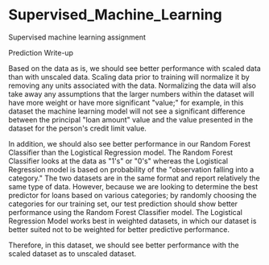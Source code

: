 # Supervised_Machine_Learning
Supervised machine learning assignment

Prediction Write-up

Based on the data as is, we should see better performance with scaled data than with unscaled data. Scaling data prior to training will normalize it by removing any units associated with the data. Normalizing the data will also take away any assumptions that the larger numbers within the dataset will have more weight or have more significant "value;" for example, in this dataset the machine learning model will not see a significant difference between the principal "loan amount" value and the value presented in the dataset for the person's credit limit value.

In addition, we should also see better performance in our Random Forest Classifier than the Logistical Regression model. The Random Forest Classifier looks at the data as "1's" or "0's" whereas the Logistical Regression model is based on probability of the "observation falling into a category." The two datasets are in the same format and report relatively the same type of data. However, because we are looking to determine the best predictor for loans based on various categories; by randomly choosing the categories for our training set, our test prediction should show better performance using the Random Forest Classifier model. The Logistical Regression Model works best in weighted datasets, in which our dataset is better suited not to be weighted for better predictive performance.

Therefore, in this dataset, we should see better performance with the scaled dataset as to unscaled dataset.
